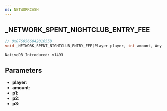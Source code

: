 ```yaml
---
ns: NETWORKCASH
---
```

## _NETWORK_SPENT_NIGHTCLUB_ENTRY_FEE

```c
// 0x876056684281655D
void _NETWORK_SPENT_NIGHTCLUB_ENTRY_FEE(Player player, int amount, Any p1, BOOL p2, BOOL p3);
```

```
NativeDB Introduced: v1493
```

## Parameters
* **player**:
* **amount**:
* **p1**:
* **p2**:
* **p3**:
